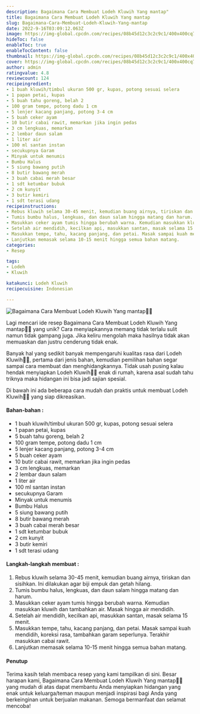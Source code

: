 ```yaml
---
description: Bagaimana Cara Membuat Lodeh Kluwih Yang mantap"
title: Bagaimana Cara Membuat Lodeh Kluwih Yang mantap
slug: Bagaimana-Cara-Membuat-Lodeh-Kluwih-Yang-mantap
date: 2022-9-16T03:09:12.063Z
image: https://img-global.cpcdn.com/recipes/08b45d12c3c2c9c1/400x400cq70/photo.jpg
hideToc: false
enableToc: true
enableTocContent: false
thumbnail: https://img-global.cpcdn.com/recipes/08b45d12c3c2c9c1/400x400cq70/photo.jpg
cover: https://img-global.cpcdn.com/recipes/08b45d12c3c2c9c1/400x400cq70/photo.jpg
author: admin
ratingvalue: 4.8
reviewcount: 124
recipeingredient:
- 1 buah kluwih/timbul ukuran 500 gr, kupas, potong sesuai selera
- 1 papan petai, kupas
- 5 buah tahu goreng, belah 2
- 100 gram tempe, potong dadu 1 cm
- 5 lenjer kacang panjang, potong 3-4 cm
- 5 buah ceker ayam
- 10 butir cabai rawit, memarkan jika ingin pedas
- 3 cm lengkuas, memarkan
- 2 lembar daun salam
- 1 liter air
- 100 ml santan instan
- secukupnya Garam
- Minyak untuk menumis
- Bumbu Halus
- 5 siung bawang putih
- 8 butir bawang merah
- 3 buah cabai merah besar
- 1 sdt ketumbar bubuk
- 2 cm kunyit
- 3 butir kemiri
- 1 sdt terasi udang
recipeinstructions:
- Rebus kluwih selama 30-45 menit, kemudian buang airnya, tiriskan dan sisihkan. Ini dilakukan agar biji empuk dan getah hilang.
- Tumis bumbu halus, lengkuas, dan daun salam hingga matang dan harum.
- Masukkan ceker ayam tumis hingga berubah warna. Kemudian masukkan kluwih dan tambahkan air. Masak hingga air mendidih.
- Setelah air mendidih, kecilkan api, masukkan santan, masak selama 15 menit.
- Masukkan tempe, tahu, kacang panjang, dan petai. Masak sampai kuah mendidih, koreksi rasa, tambahkan garam seperlunya. Terakhir masukkan cabai rawit.
- Lanjutkan memasak selama 10-15 menit hingga semua bahan matang.
categories:
- Resep

tags:
- Lodeh
- Kluwih

katakunci: Lodeh Kluwih
recipecuisine: Indonesian

---
```


![Bagaimana Cara Membuat Lodeh Kluwih Yang mantap👩‍🍳](https://img-global.cpcdn.com/recipes/08b45d12c3c2c9c1/400x400cq70/photo.jpg)

Lagi mencari ide resep Bagaimana Cara Membuat Lodeh Kluwih Yang mantap👩‍🍳 yang unik? Cara menyiapkannya memang tidak terlalu sulit namun tidak gampang juga. Jika keliru mengolah maka hasilnya tidak akan memuaskan dan justru cenderung tidak enak.

Banyak hal yang sedikit banyak mempengaruhi kualitas rasa dari Lodeh Kluwih👩‍🍳, pertama dari jenis bahan, kemudian pemilihan bahan segar sampai cara membuat dan menghidangkannya. Tidak usah pusing kalau hendak menyiapkan Lodeh Kluwih👩‍🍳 enak di rumah, karena asal sudah tahu triknya maka hidangan ini bisa jadi sajian spesial.

Di bawah ini ada beberapa cara mudah dan praktis untuk membuat Lodeh Kluwih👩‍🍳 yang siap dikreasikan.

<!--inarticleads1-->

#### Bahan-bahan :

- 1 buah kluwih/timbul ukuran 500 gr, kupas, potong sesuai selera
- 1 papan petai, kupas
- 5 buah tahu goreng, belah 2
- 100 gram tempe, potong dadu 1 cm
- 5 lenjer kacang panjang, potong 3-4 cm
- 5 buah ceker ayam
- 10 butir cabai rawit, memarkan jika ingin pedas
- 3 cm lengkuas, memarkan
- 2 lembar daun salam
- 1 liter air
- 100 ml santan instan
- secukupnya Garam
- Minyak untuk menumis
- Bumbu Halus
- 5 siung bawang putih
- 8 butir bawang merah
- 3 buah cabai merah besar
- 1 sdt ketumbar bubuk
- 2 cm kunyit
- 3 butir kemiri
- 1 sdt terasi udang

<!--inarticleads2-->

#### Langkah-langkah membuat :

1. Rebus kluwih selama 30-45 menit, kemudian buang airnya, tiriskan dan sisihkan. Ini dilakukan agar biji empuk dan getah hilang.
1. Tumis bumbu halus, lengkuas, dan daun salam hingga matang dan harum.
1. Masukkan ceker ayam tumis hingga berubah warna. Kemudian masukkan kluwih dan tambahkan air. Masak hingga air mendidih.
1. Setelah air mendidih, kecilkan api, masukkan santan, masak selama 15 menit.
1. Masukkan tempe, tahu, kacang panjang, dan petai. Masak sampai kuah mendidih, koreksi rasa, tambahkan garam seperlunya. Terakhir masukkan cabai rawit.
1. Lanjutkan memasak selama 10-15 menit hingga semua bahan matang.

#### Penutup

Terima kasih telah membaca resep yang kami tampilkan di sini. Besar harapan kami, Bagaimana Cara Membuat Lodeh Kluwih Yang mantap👩‍🍳 yang mudah di atas dapat membantu Anda menyiapkan hidangan yang enak untuk keluarga/teman maupun menjadi inspirasi bagi Anda yang berkeinginan untuk berjualan makanan. Semoga bermanfaat dan selamat mencoba!